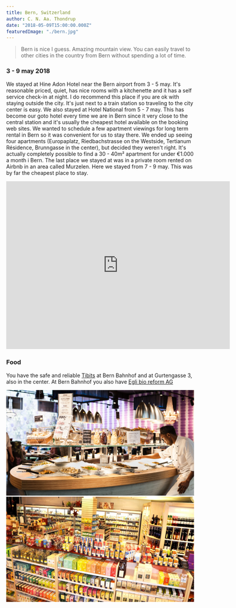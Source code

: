 ```yaml
---
title: Bern, Switzerland
author: C. N. Aa. Thondrup
date: "2018-05-09T15:00:00.000Z"
featuredImage: "./bern.jpg"
---
```


> Bern is nice I guess. Amazing mountain view. You can easily travel to other cities in the country from Bern without spending a lot of time.

### 3 - 9 may 2018
We stayed at Hine Adon Hotel near the Bern airport from 3 - 5 may. It's reasonable priced, quiet, has nice rooms with a kitchenette and it has a self service check-in at night. I do recommend this place if you are ok with staying outside the city. It's just next to a train station so traveling to the city center is easy. We also stayed at Hotel National from 5 - 7 may. This has become our goto hotel every time we are in Bern since it very close to the central station and it's usually the cheapest hotel available on the booking web sites. We wanted to schedule a few apartment viewings for long term rental in Bern so it was convenient for us to stay there. We ended up seeing four apartments (Europaplatz, Riedbachstrasse on the Westside, Tertianum Résidence, Brunngasse in the center), but decided they weren't right. It's actually completely possible to find a 30 - 40m² apartment for under €1.000 a month i Bern. The last place we stayed at was in a private room rented on Airbnb in an area called Murzelen. Here we stayed from 7 - 9 may. This was by far the cheapest place to stay. 

<iframe src="https://www.google.com/maps/embed?pb=!1m18!1m12!1m3!1d87147.46776127761!2d7.324658402757539!3d46.95464849027674!2m3!1f0!2f0!3f0!3m2!1i1024!2i768!4f13.1!3m3!1m2!1s0x478e39c0d43a1b77%3A0xcb555ffe0457659a!2sBern%2C+Switzerland!5e0!3m2!1sen!2sit!4v1529867131370" width="600" height="450" frameborder="0" style="border:0" allowfullscreen></iframe>

### Food
You have the safe and reliable [Tibits](https://www.tibits.ch/de/) at Bern Bahnhof and at Gurtengasse 3, also in the center. At Bern Bahnhof you also have [Egli bio reform AG](http://www.eglibio.ch/content/home/index_ger.html) 

![Tibits](./tibits.jpg "Tibits at Bern bahnhof") 
![Egli](./egli.jpg "Egli bio reform AG") 
